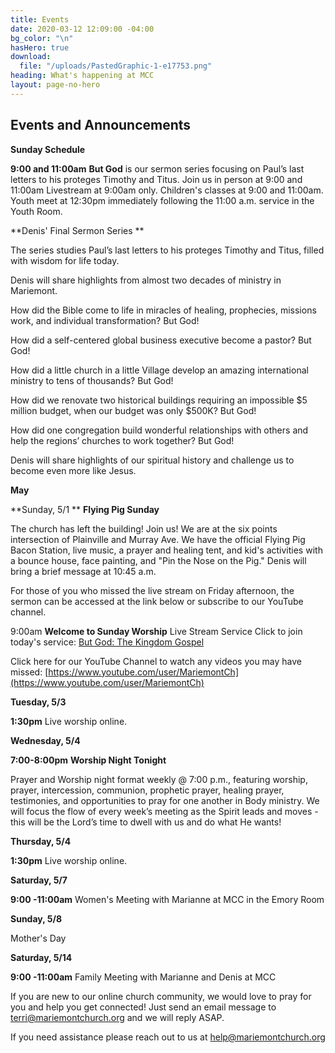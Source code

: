 ```yaml
---
title: Events
date: 2020-03-12 12:09:00 -04:00
bg_color: "\n"
hasHero: true
download:
  file: "/uploads/PastedGraphic-1-e17753.png"
heading: What's happening at MCC
layout: page-no-hero
---
```


## Events and Announcements

**Sunday Schedule**

**9:00 and 11:00am** 
**But God** is our sermon series focusing on Paul’s last letters to his proteges Timothy and Titus. Join us in person at 9:00 and 11:00am Livestream at 9:00am only. Children's classes at 9:00 and 11:00am. Youth meet at 12:30pm immediately following the 11:00 a.m. service in the Youth Room.

**Denis' Final Sermon Series **

The series studies Paul’s last letters to his proteges Timothy and Titus, filled with wisdom for life today.

Denis will share highlights from almost two decades of ministry in Mariemont.

How did the Bible come to life in miracles of healing, prophecies, missions work, and individual transformation? But God!

How did a self-centered global business executive become a pastor? But God!

How did a little church in a little Village develop an amazing international ministry to tens of thousands? But God!

How did we renovate two historical buildings requiring an impossible $5 million budget, when our budget was only $500K? But God!

How did one congregation build wonderful relationships with others and help the regions’ churches to work together? But God!

Denis will share highlights of our spiritual history and challenge us to become even more like Jesus.

**May**

**Sunday, 5/1 ** **Flying Pig Sunday**

The church has left the building! Join us! We are at the six points intersection of Plainville and Murray Ave. We have the official Flying Pig Bacon Station, live music, a prayer and healing tent, and kid's activities with a bounce house, face painting, and "Pin the Nose on the Pig." Denis will bring a brief message at 10:45 a.m. 

For those of you who missed the live stream on Friday afternoon, the sermon can be accessed at the link below or subscribe to our YouTube channel.

9:00am **Welcome to Sunday Worship** Live Stream Service Click to join today's service: [But God: The Kingdom Gospel](https://youtu.be/PAvf0IIc9bk)

Click here for our YouTube Channel to watch any videos you may have missed:
[https://www.youtube.com/user/MariemontCh](https://www.youtube.com/user/MariemontCh)

**Tuesday, 5/3**

**1:30pm** Live worship online.

**Wednesday, 5/4**

**7:00-8:00pm**  **Worship Night Tonight**

Prayer and Worship night format weekly @ 7:00 p.m., featuring worship, prayer, intercession, communion, prophetic prayer, healing prayer, testimonies, and opportunities to pray for one another in Body ministry. We will focus the flow of every week’s meeting as the Spirit leads and moves - this will be the Lord’s time to dwell with us and do what He wants!

**Thursday, 5/4** 

**1:30pm** Live worship online.

**Saturday, 5/7**

**9:00 -11:00am** Women's Meeting with Marianne at MCC in the Emory Room

**Sunday, 5/8**

Mother's Day


**Saturday, 5/14**

**9:00 -11:00am** Family Meeting with Marianne and Denis at MCC


If you are new to our online church community, we would love to pray for you and help you get connected! Just send an email message to [terri@mariemontchurch.org](http://terri@mariemontchurch.org) and we will reply ASAP.

If you need assistance please reach out to us at [help@mariemontchurch.org](http://help@mariemontchurch.org)


